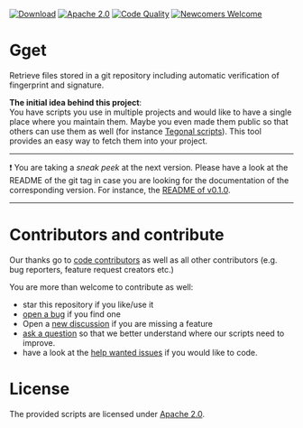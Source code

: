 <!-- for main -->

[![Download](https://img.shields.io/badge/Download-v0.1.0-%23007ec6)](https://github.com/tegonal/gget/releases/tag/v0.1.0)
[![Apache 2.0](https://img.shields.io/badge/%E2%9A%96-Apache%202.0-%230b45a6)](http://opensource.org/licenses/Apache2.0 "License")
[![Code Quality](https://github.com/tegonal/gget/workflows/Code%20Quality/badge.svg?event=push&branch=main)](https://github.com/tegonal/gget/actions?query=workflow%3ACode%20Quality+branch%3Amain)
[![Newcomers Welcome](https://img.shields.io/badge/%F0%9F%91%8B-Newcomers%20Welcome-blueviolet)](https://github.com/tegonal/gget/issues?q=is%3Aissue+is%3Aopen+label%3A%22good+first+issue%22 "Ask in discussions for help")

<!-- for a specific release -->
<!--
[![Download](https://img.shields.io/badge/Download-v0.1.0-%23007ec6)](https://github.com/tegonal/gget/releases/tag/v0.1.0)
[![Apache 2.0](https://img.shields.io/badge/%E2%9A%96-Apache%202.0-%230b45a6)](http://opensource.org/licenses/Apache2.0 "License")
[![Newcomers Welcome](https://img.shields.io/badge/%F0%9F%91%8B-Newcomers%20Welcome-blueviolet)](https://github.com/tegonal/gget/issues?q=is%3Aissue+is%3Aopen+label%3A%22good+first+issue%22 "Ask in discussions for help")
-->

# Gget

Retrieve files stored in a git repository including automatic verification of fingerprint and signature.

**The initial idea behind this project**:  
You have scripts you use in multiple projects and would like to have a single place where you maintain them.
Maybe you even made them public so that others can use them as well (for instance [Tegonal scripts](https://github.com/tegonal/scripts)).
This tool provides an easy way to fetch them into your project. 

---

❗ You are taking a _sneak peek_ at the next version.
Please have a look at the README of the git tag in case you are looking for the documentation of the corresponding version.
For instance, the [README of v0.1.0](https://github.com/tegonal/gget/tree/v0.1.0/README.md).

---

# Contributors and contribute

Our thanks go to [code contributors](https://github.com/tegonal/gget/graphs/contributors)
as well as all other contributors (e.g. bug reporters, feature request creators etc.)

You are more than welcome to contribute as well:
- star this repository if you like/use it
- [open a bug](https://github.com/tegonal/gget/issues/new?template=bug_report.md) if you find one
- Open a [new discussion](https://github.com/tegonal/gget/discussions/new?category=ideas) if you are missing a feature
- [ask a question](https://github.com/tegonal/gget/discussions/new?category=q-a)
  so that we better understand where our scripts need to improve.
- have a look at the [help wanted issues](https://github.com/tegonal/gget/issues?q=is%3Aissue+is%3Aopen+label%3A%22help+wanted%22)
  if you would like to code.

# License

The provided scripts are licensed under [Apache 2.0](http://opensource.org/licenses/Apache2.0).
